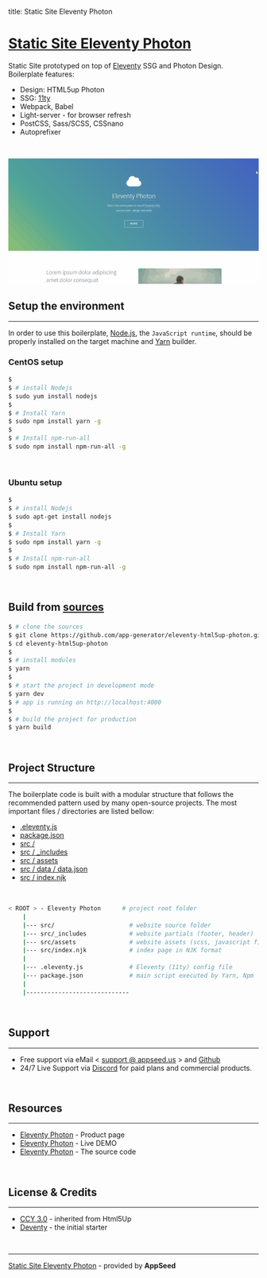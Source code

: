 title: Static Site Eleventy Photon

# [Static Site Eleventy Photon](https://appseed.us/static-site/eleventy-html5up-photon)

Static Site prototyped on top of [Eleventy](https://www.11ty.io/) SSG and Photon Design. Boilerplate features:

- Design: HTML5up Photon
- SSG: [11ty](https://www.11ty.io/)
- Webpack, Babel
- Light-server - for browser refresh
- PostCSS, Sass/SCSS, CSSnano
- Autoprefixer

<br />

![Eleventy Html5UP Photon - Static Site built in Eleventy.](https://raw.githubusercontent.com/app-generator/static/master/products/eleventy-html5up-photon-intro.gif)

## Setup the environment
---

In order to use this boilerplate, [Node.js](https://nodejs.org/en/), the `JavaScript runtime`, should be properly installed on the target machine and [Yarn](https://yarnpkg.com/) builder.

### CentOS setup

```bash
$ 
$ # install Nodejs
$ sudo yum install nodejs  
$ 
$ # Install Yarn
$ sudo npm install yarn -g
$
$ # Install npm-run-all
$ sudo npm install npm-run-all -g
```

<br />

### Ubuntu setup

```bash
$ 
$ # install Nodejs
$ sudo apt-get install nodejs  
$ 
$ # Install Yarn
$ sudo npm install yarn -g
$
$ # Install npm-run-all
$ sudo npm install npm-run-all -g
```

<br />

## Build from [sources](https://github.com/app-generator/eleventy-html5up-photon)

```bash
$ # clone the sources
$ git clone https://github.com/app-generator/eleventy-html5up-photon.git
$ cd eleventy-html5up-photon
$
$ # install modules
$ yarn
$
$ # start the project in development mode
$ yarn dev
$ # app is running on http://localhost:4000
$
$ # build the project for production
$ yarn build
```

<br />

## Project Structure

---

The boilerplate code is built with a modular structure that follows the recommended pattern used by many open-source projects. The most important files / directories are listed bellow:

- [.eleventy.js](https://github.com/app-generator/eleventy-html5up-photon/blob/master/.eleventy.js)
- [package.json](https://github.com/app-generator/eleventy-html5up-photon/blob/master/package.json)
- [src /](https://github.com/app-generator/eleventy-html5up-photon/tree/master/src)
- [src / _includes](https://github.com/app-generator/eleventy-html5up-photon/tree/master/src/_includes)
- [src / assets](https://github.com/app-generator/eleventy-html5up-photon/tree/master/src/assets)
- [src / data / data.json](https://github.com/app-generator/eleventy-html5up-photon/blob/master/src/_data/data.json)
- [src / index.njk](https://github.com/app-generator/eleventy-html5up-photon/blob/master/src/index.njk)

<br />

```bash
< ROOT > - Eleventy Photon      # project root folder
    |
    |--- src/                     # website source folder  
    |--- src/_includes            # website partials (footer, header)  
    |--- src/assets               # website assets (scss, javascript files)
    |--- src/index.njk            # index page in NJK format
    |  
    |--- .eleventy.js             # Eleventy (11ty) config file
    |--- package.json             # main script executed by Yarn, Npm
    |
    |-----------------------------
```

<br />

## Support

---

- Free support via eMail < [support @ appseed.us](https://appseed.us/support) > and [Github](https://github.com/app-generator/flask-argon-dashboard/issues/)
- 24/7 Live Support via [Discord](https://discord.gg/fZC6hup) for paid plans and commercial products.

<br />

## Resources

---

- [Eleventy Photon](https://appseed.us/static-site/eleventy-html5up-photon) - Product page
- [Eleventy Photon](https://eleventy-html5up-photon.appseed.us) - Live DEMO
- [Eleventy Photon](https://github.com/app-generator/eleventy-html5up-photon) - The source code

<br />

## License & Credits

---

- [CCY 3.0](https://html5up.net/license) - inherited from Html5Up
- [Deventy](https://github.com/ianrose/deventy) - the initial starter

<br />

---
[Static Site Eleventy Photon](https://appseed.us/static-site/eleventy-html5up-photon) - provided by **AppSeed**
